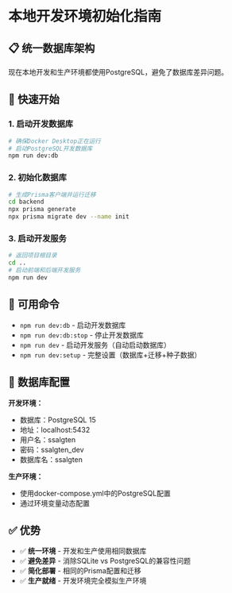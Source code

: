 # 本地开发环境初始化指南

## 📋 统一数据库架构

现在本地开发和生产环境都使用PostgreSQL，避免了数据库差异问题。

## 🚀 快速开始

### 1. 启动开发数据库
```bash
# 确保Docker Desktop正在运行
# 启动PostgreSQL开发数据库
npm run dev:db
```

### 2. 初始化数据库
```bash
# 生成Prisma客户端并运行迁移
cd backend
npx prisma generate
npx prisma migrate dev --name init
```

### 3. 启动开发服务
```bash
# 返回项目根目录
cd ..
# 启动前端和后端开发服务
npm run dev
```

## 📝 可用命令

- `npm run dev:db` - 启动开发数据库
- `npm run dev:db:stop` - 停止开发数据库
- `npm run dev` - 启动开发服务（自动启动数据库）
- `npm run dev:setup` - 完整设置（数据库+迁移+种子数据）

## 🔧 数据库配置

**开发环境：**
- 数据库：PostgreSQL 15
- 地址：localhost:5432
- 用户名：ssalgten
- 密码：ssalgten_dev
- 数据库名：ssalgten

**生产环境：**
- 使用docker-compose.yml中的PostgreSQL配置
- 通过环境变量动态配置

## ✅ 优势

- ✅ **统一环境** - 开发和生产使用相同数据库
- ✅ **避免差异** - 消除SQLite vs PostgreSQL的兼容性问题
- ✅ **简化部署** - 相同的Prisma配置和迁移
- ✅ **生产就绪** - 开发环境完全模拟生产环境